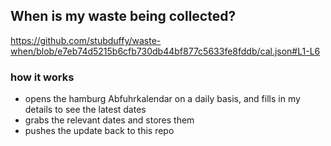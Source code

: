 ## When is my waste being collected?
  https://github.com/stubduffy/waste-when/blob/e7eb74d5215b6cfb730db44bf877c5633fe8fddb/cal.json#L1-L6
  
  ### how it works
  - opens the hamburg Abfuhrkalendar on a daily basis, and fills in my details to see the latest dates
  - grabs the relevant dates and stores them
  - pushes the update back to this repo
  
